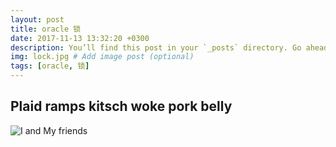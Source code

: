 ```yaml
---
layout: post
title: oracle 锁
date: 2017-11-13 13:32:20 +0300
description: You’ll find this post in your `_posts` directory. Go ahead and edit it and re-build the site to see your changes. # Add post description (optional)
img: lock.jpg # Add image post (optional)
tags: [oracle, 锁]
---
```

## Plaid ramps kitsch woke pork belly

![I and My friends]({{site.baseurl}}/assets/img/lock.jpg)
